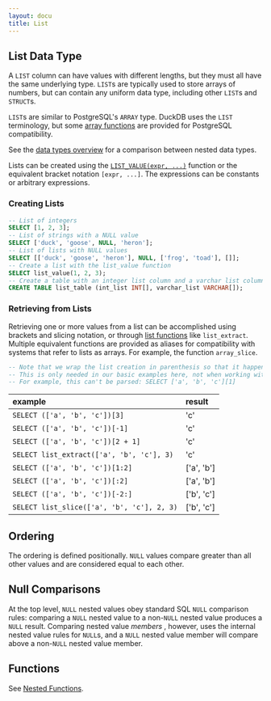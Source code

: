 ```yaml
---
layout: docu
title: List
---
```


## List Data Type

A `LIST` column can have values with different lengths, but they must all have the same underlying type. `LIST`s are typically used to store arrays of numbers, but can contain any uniform data type, including other `LIST`s and `STRUCT`s.

`LIST`s are similar to PostgreSQL's `ARRAY` type. DuckDB uses the `LIST` terminology, but some [array functions](../functions/nested#list-functions) are provided for PostgreSQL compatibility.

See the [data types overview](../../sql/data_types/overview) for a comparison between nested data types.

Lists can be created using the [`LIST_VALUE(expr, ...)`](../functions/nested#list-functions) function or the equivalent bracket notation `[expr, ...]`. The expressions can be constants or arbitrary expressions.

### Creating Lists

```sql
-- List of integers
SELECT [1, 2, 3];
-- List of strings with a NULL value
SELECT ['duck', 'goose', NULL, 'heron'];
-- List of lists with NULL values
SELECT [['duck', 'goose', 'heron'], NULL, ['frog', 'toad'], []];
-- Create a list with the list_value function
SELECT list_value(1, 2, 3);
-- Create a table with an integer list column and a varchar list column
CREATE TABLE list_table (int_list INT[], varchar_list VARCHAR[]);
```

### Retrieving from Lists

Retrieving one or more values from a list can be accomplished using brackets and slicing notation, or through [list functions](../functions/nested#list-functions) like `list_extract`. Multiple equivalent functions are provided as aliases for compatibility with systems that refer to lists as arrays. For example, the function `array_slice`.
```sql
-- Note that we wrap the list creation in parenthesis so that it happens first.
-- This is only needed in our basic examples here, not when working with a list column
-- For example, this can't be parsed: SELECT ['a', 'b', 'c'][1]
```

| example                                    | result     |
|:-------------------------------------------|:-----------|
| `SELECT (['a', 'b', 'c'])[3]`              | 'c'        |
| `SELECT (['a', 'b', 'c'])[-1]`             | 'c'        |
| `SELECT (['a', 'b', 'c'])[2 + 1]`          | 'c'        |
| `SELECT list_extract(['a', 'b', 'c'], 3)`  | 'c'        |
| `SELECT (['a', 'b', 'c'])[1:2]`            | ['a', 'b'] |
| `SELECT (['a', 'b', 'c'])[:2]`             | ['a', 'b'] |
| `SELECT (['a', 'b', 'c'])[-2:]`            | ['b', 'c'] |
| `SELECT list_slice(['a', 'b', 'c'], 2, 3)` | ['b', 'c'] |

## Ordering

The ordering is defined positionally. `NULL` values compare greater than all other values and are considered equal to each other.

## Null Comparisons

At the top level, `NULL` nested values obey standard SQL `NULL` comparison rules:
comparing a `NULL` nested value to a non-`NULL` nested value produces a `NULL` result.
Comparing nested value _members_ , however, uses the internal nested value rules for `NULL`s,
and a `NULL` nested value member will compare above a non-`NULL` nested value member.

## Functions

See [Nested Functions](../../sql/functions/nested).
